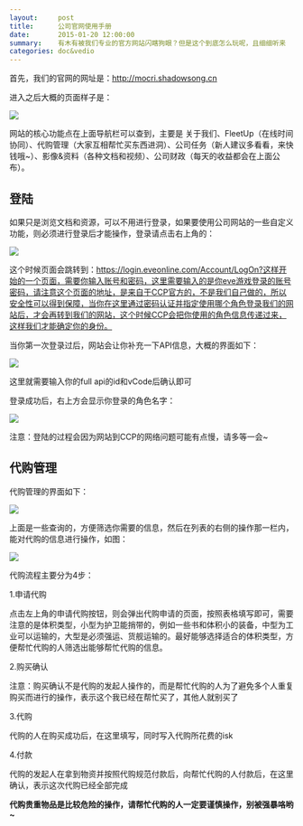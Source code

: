 ```yaml
---
layout:     post
title:      公司官网使用手册
date:       2015-01-20 12:00:00
summary:    有木有被我们专业的官方网站闪瞎狗眼？但是这个到底怎么玩呢，且细细听来
categories: doc&vedio
---
```


首先，我们的官网的网址是：http://mocri.shadowsong.cn

进入之后大概的页面样子是：

<img border="0" src="http://blog.mocri.shadowsong.cn/images/image002.jpg"/>

网站的核心功能点在上面导航栏可以查到，主要是 关于我们、FleetUp（在线时间协同）、代购管理（大家互相帮忙买东西进洞）、公司任务（新人建议多看看，来快钱哦~）、影像&资料（各种文档和视频）、公司财政（每天的收益都会在上面公布）。

## 登陆
如果只是浏览文档和资源，可以不用进行登录，如果要使用公司网站的一些自定义功能，则必须进行登录后才能操作，登录请点击右上角的：

<img border="0" src="http://blog.mocri.shadowsong.cn/images/image003.png"/>

这个时候页面会跳转到：https://login.eveonline.com/Account/LogOn?这样开始的一个页面，需要你输入账号和密码，这里需要输入的是你eve游戏登录的账号密码，请注意这个页面的地址，是来自于CCP官方的，不是我们自己做的，所以安全性可以得到保障，当你在这里通过密码认证并指定使用哪个角色登录我们的网站后，才会再转到我们的网站，这个时候CCP会把你使用的角色信息传递过来，这样我们才能确定你的身份。

当你第一次登录过后，网站会让你补充一下API信息，大概的界面如下：

<img border="0" src="http://blog.mocri.shadowsong.cn/images/image005.jpg"/>

这里就需要输入你的full api的id和vCode后确认即可

登录成功后，右上方会显示你登录的角色名字：

<img border="0" src="http://blog.mocri.shadowsong.cn/images/image006.png"/>

注意：登陆的过程会因为网站到CCP的网络问题可能有点慢，请多等一会~

## 代购管理

代购管理的界面如下：

<img border="0" src="http://blog.mocri.shadowsong.cn/images/image008.png"/>

上面是一些查询的，方便筛选你需要的信息，然后在列表的右侧的操作那一栏内，能对代购的信息进行操作，如图：

<img border="0" src="http://blog.mocri.shadowsong.cn/images/image010.png"/>

代购流程主要分为4步：

1.申请代购

点击左上角的申请代购按钮，则会弹出代购申请的页面，按照表格填写即可，需要注意的是体积类型，小型为护卫能捎带的，例如一些书和体积小的装备，中型为工业可以运输的，大型是必须强运、货舰运输的。最好能够选择适合的体积类型，方便帮忙代购的人筛选出能够帮忙代购的信息。

2.购买确认

注意：购买确认不是代购的发起人操作的，而是帮忙代购的人为了避免多个人重复购买而进行的操作，表示这个我已经在帮忙买了，其他人就别买了

3.代购

代购的人在购买成功后，在这里填写，同时写入代购所花费的isk

4.付款

代购的发起人在拿到物资并按照代购规范付款后，向帮忙代购的人付款后，在这里确认，表示这次代购已经全部完成

<strong>代购贵重物品是比较危险的操作，请帮忙代购的人一定要谨慎操作，别被强暴咯哟~</strong>
